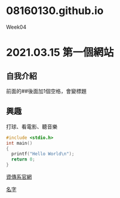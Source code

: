 # 08160130.github.io
Week04

# 2021.03.15 第一個網站

## 自我介紹
前面的##後面加1個空格，會變標題



## 興趣
打球、看電影、聽音樂


```C++
#include <stdio.h>
int main()
{
  printf("Hello World\n");
  return 0;
}
```

[資傳系官網](https://sites.google.com/mail.mcu.edu.tw/cce)

[名字](網址)
